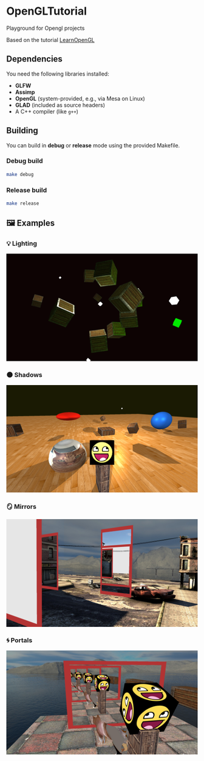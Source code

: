 # OpenGLTutorial

Playground for Opengl projects

Based on the tutorial [LearnOpenGL](https://learnopengl.com/)


## Dependencies

You need the following libraries installed:

- **GLFW**
- **Assimp**
- **OpenGL** (system-provided, e.g., via Mesa on Linux)
- **GLAD** (included as source headers)
- A C++ compiler (like `g++`)

## Building

You can build in **debug** or **release** mode using the provided Makefile.

### Debug build

```bash
make debug
```

### Release build

```bash
make release
```

## 🖼️ Examples

### 💡 Lighting
![Lighting Example](screenshots/lighting.png)

### 🌑 Shadows  
![Shadows Example](screenshots/shadows2.png)

### 🪞 Mirrors
![Mirrors Example](screenshots/mirrors.png)

### 🌀 Portals
![Portals Example](screenshots/portals.png)

